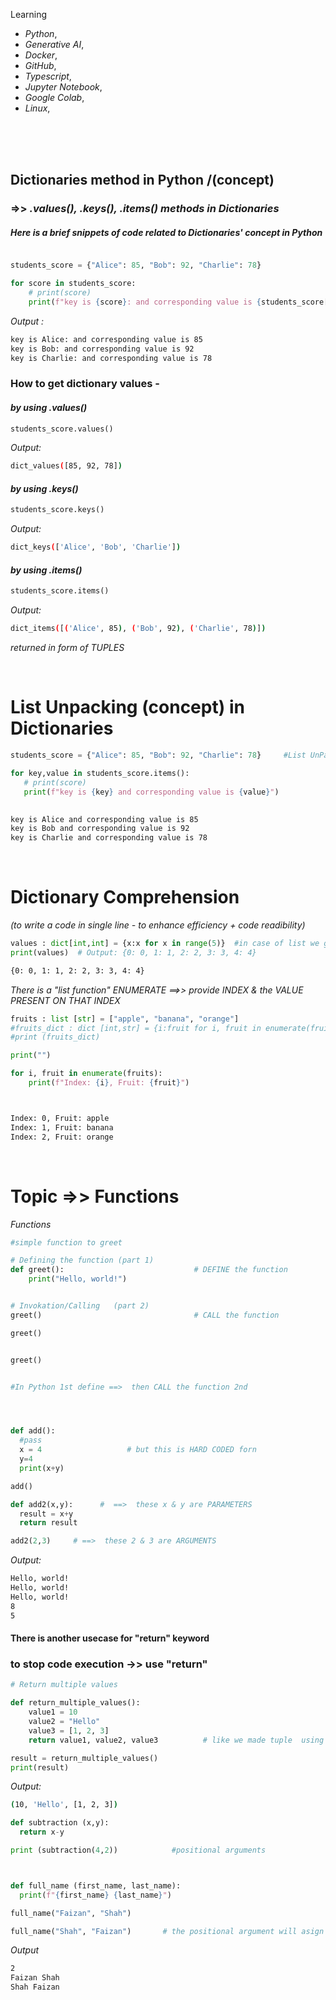Learning 
- _Python_,
- _Generative AI_,
- _Docker_,
- _GitHub_,
- _Typescript_,
- _Jupyter Notebook_,
- _Google Colab_,
- _Linux_, 

<br>
<br>
<br>













## Dictionaries method in Python /(concept) 
### =>> _*.values(), .keys(), .items() methods in Dictionaries*_

##### Here is a brief snippets of code related to Dictionaries' concept in Python

```python

students_score = {"Alice": 85, "Bob": 92, "Charlie": 78}

for score in students_score:
    # print(score)
    print(f"key is {score}: and corresponding value is {students_score[score]}")
```

_Output :_
```bash
key is Alice: and corresponding value is 85
key is Bob: and corresponding value is 92
key is Charlie: and corresponding value is 78
```
### How to get dictionary values - 

#### _by using .values()_
```python 
students_score.values()
```
_Output:_
```bash
dict_values([85, 92, 78])
```

#### _by using .keys()_
 ```python
 students_score.keys()
 ```
 _Output:_
 ```bash
 dict_keys(['Alice', 'Bob', 'Charlie'])
 ```
 
 #### _by using .items()_
 ```python
 students_score.items()
 ```
 _Output:_
 ```bash
 dict_items([('Alice', 85), ('Bob', 92), ('Charlie', 78)])
 ```
 *returned in form of TUPLES*
 
 
 <br>
 

 # List Unpacking (concept) in Dictionaries
 ```python
 students_score = {"Alice": 85, "Bob": 92, "Charlie": 78}     #List UnPacking Concept

for key,value in students_score.items():
    # print(score)
    print(f"key is {key} and corresponding value is {value}")
    
  ````
  ```bash
key is Alice and corresponding value is 85
key is Bob and corresponding value is 92
key is Charlie and corresponding value is 78

```

<br> 

# Dictionary Comprehension  
_(to write a code in single line - to enhance efficiency + code readibility)_

```python
values : dict[int,int] = {x:x for x in range(5)}  #in case of list we give (key + value)
print(values)  # Output: {0: 0, 1: 1, 2: 2, 3: 3, 4: 4}
```
```bash
{0: 0, 1: 1, 2: 2, 3: 3, 4: 4}
```
_There is a "list function" ENUMERATE ==>> provide INDEX & the VALUE PRESENT ON THAT INDEX_

```python
fruits : list [str] = ["apple", "banana", "orange"]
#fruits_dict : dict [int,str] = {i:fruit for i, fruit in enumerate(fruits)}
#print (fruits_dict)

print("")

for i, fruit in enumerate(fruits):
    print(f"Index: {i}, Fruit: {fruit}")
```

```bash


Index: 0, Fruit: apple
Index: 1, Fruit: banana
Index: 2, Fruit: orange
```

<br>

# Topic =>> **Functions**


_Functions_

```python
#simple function to greet

# Defining the function (part 1)
def greet():                             # DEFINE the function
    print("Hello, world!")


# Invokation/Calling   (part 2)
greet()                                  # CALL the function

greet()


greet()


#In Python 1st define ==>  then CALL the function 2nd




def add():
  #pass
  x = 4                   # but this is HARD CODED forn
  y=4
  print(x+y)

add()

def add2(x,y):      #  ==>  these x & y are PARAMETERS
  result = x+y
  return result

add2(2,3)     # ==>  these 2 & 3 are ARGUMENTS
```

_Output:_
```bash
Hello, world!
Hello, world!
Hello, world!
8
5
```

#### There is another usecase for "return" keyword
### to stop code execution ->> use "return"

```python
# Return multiple values

def return_multiple_values():
    value1 = 10
    value2 = "Hello"
    value3 = [1, 2, 3]
    return value1, value2, value3          # like we made tuple  using   my_tup = 1, 2, 3

result = return_multiple_values()
print(result)
```

_Output:_
```bash
(10, 'Hello', [1, 2, 3])
```

```python
def subtraction (x,y):
  return x-y

print (subtraction(4,2))            #positional arguments



def full_name (first_name, last_name):
  print(f"{first_name} {last_name}")

full_name("Faizan", "Shah")

full_name("Shah", "Faizan")       # the positional argument will asign to corresponding parameter
```
_Output_
```bash
2
Faizan Shah
Shah Faizan
```





